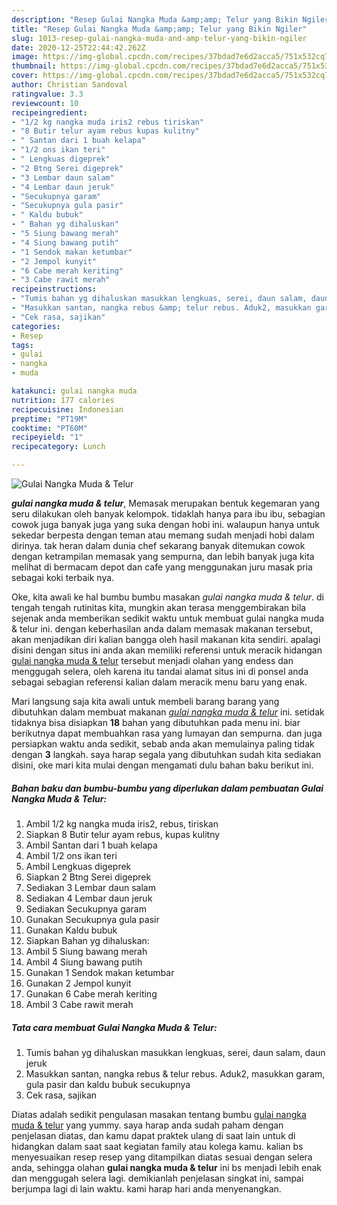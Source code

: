 ```yaml
---
description: "Resep Gulai Nangka Muda &amp;amp; Telur yang Bikin Ngiler"
title: "Resep Gulai Nangka Muda &amp;amp; Telur yang Bikin Ngiler"
slug: 1013-resep-gulai-nangka-muda-and-amp-telur-yang-bikin-ngiler
date: 2020-12-25T22:44:42.262Z
image: https://img-global.cpcdn.com/recipes/37bdad7e6d2acca5/751x532cq70/gulai-nangka-muda-telur-foto-resep-utama.jpg
thumbnail: https://img-global.cpcdn.com/recipes/37bdad7e6d2acca5/751x532cq70/gulai-nangka-muda-telur-foto-resep-utama.jpg
cover: https://img-global.cpcdn.com/recipes/37bdad7e6d2acca5/751x532cq70/gulai-nangka-muda-telur-foto-resep-utama.jpg
author: Christian Sandoval
ratingvalue: 3.3
reviewcount: 10
recipeingredient:
- "1/2 kg nangka muda iris2 rebus tiriskan"
- "8 Butir telur ayam rebus kupas kulitny"
- " Santan dari 1 buah kelapa"
- "1/2 ons ikan teri"
- " Lengkuas digeprek"
- "2 Btng Serei digeprek"
- "3 Lembar daun salam"
- "4 Lembar daun jeruk"
- "Secukupnya garam"
- "Secukupnya gula pasir"
- " Kaldu bubuk"
- " Bahan yg dihaluskan"
- "5 Siung bawang merah"
- "4 Siung bawang putih"
- "1 Sendok makan ketumbar"
- "2 Jempol kunyit"
- "6 Cabe merah keriting"
- "3 Cabe rawit merah"
recipeinstructions:
- "Tumis bahan yg dihaluskan masukkan lengkuas, serei, daun salam, daun jeruk"
- "Masukkan santan, nangka rebus &amp; telur rebus. Aduk2, masukkan garam, gula pasir dan kaldu bubuk secukupnya"
- "Cek rasa, sajikan"
categories:
- Resep
tags:
- gulai
- nangka
- muda

katakunci: gulai nangka muda 
nutrition: 177 calories
recipecuisine: Indonesian
preptime: "PT19M"
cooktime: "PT60M"
recipeyield: "1"
recipecategory: Lunch

---
```



![Gulai Nangka Muda &amp; Telur](https://img-global.cpcdn.com/recipes/37bdad7e6d2acca5/751x532cq70/gulai-nangka-muda-telur-foto-resep-utama.jpg)

<b><i>gulai nangka muda &amp; telur</i></b>, Memasak merupakan bentuk kegemaran yang seru dilakukan oleh banyak kelompok. tidaklah hanya para ibu ibu, sebagian cowok juga banyak juga yang suka dengan hobi ini. walaupun hanya untuk sekedar berpesta dengan teman atau memang sudah menjadi hobi dalam dirinya. tak heran dalam dunia chef sekarang banyak ditemukan cowok dengan ketrampilan memasak yang sempurna, dan lebih banyak juga kita melihat di bermacam depot dan cafe yang menggunakan juru masak pria sebagai koki terbaik nya.



Oke, kita awali ke hal bumbu bumbu masakan <i>gulai nangka muda &amp; telur</i>. di tengah tengah rutinitas kita, mungkin akan terasa menggembirakan bila sejenak anda memberikan sedikit waktu untuk membuat gulai nangka muda &amp; telur ini. dengan keberhasilan anda dalam memasak makanan tersebut, akan menjadikan diri kalian bangga oleh hasil makanan kita sendiri. apalagi disini dengan situs ini anda akan memiliki referensi untuk meracik hidangan <u>gulai nangka muda &amp; telur</u> tersebut menjadi olahan yang endess dan menggugah selera, oleh karena itu tandai alamat situs ini di ponsel anda sebagai sebagian referensi kalian dalam meracik menu baru yang enak.


Mari langsung saja kita awali untuk membeli barang barang yang dibutuhkan dalam membuat makanan <u><i>gulai nangka muda &amp; telur</i></u> ini. setidak tidaknya bisa disiapkan <b>18</b> bahan yang dibutuhkan pada menu ini. biar berikutnya dapat membuahkan rasa yang lumayan dan sempurna. dan juga persiapkan waktu anda sedikit, sebab anda akan memulainya paling tidak dengan <b>3</b> langkah. saya harap segala yang dibutuhkan sudah kita sediakan disini, oke mari kita mulai dengan mengamati dulu bahan baku berikut ini.

<!--inarticleads1-->

##### Bahan baku dan bumbu-bumbu yang diperlukan dalam pembuatan Gulai Nangka Muda &amp; Telur:

1. Ambil 1/2 kg nangka muda iris2, rebus, tiriskan
1. Siapkan 8 Butir telur ayam rebus, kupas kulitny
1. Ambil  Santan dari 1 buah kelapa
1. Ambil 1/2 ons ikan teri
1. Ambil  Lengkuas digeprek
1. Siapkan 2 Btng Serei digeprek
1. Sediakan 3 Lembar daun salam
1. Sediakan 4 Lembar daun jeruk
1. Sediakan Secukupnya garam
1. Gunakan Secukupnya gula pasir
1. Gunakan  Kaldu bubuk
1. Siapkan  Bahan yg dihaluskan:
1. Ambil 5 Siung bawang merah
1. Ambil 4 Siung bawang putih
1. Gunakan 1 Sendok makan ketumbar
1. Gunakan 2 Jempol kunyit
1. Gunakan 6 Cabe merah keriting
1. Ambil 3 Cabe rawit merah




<!--inarticleads2-->

##### Tata cara membuat Gulai Nangka Muda &amp; Telur:

1. Tumis bahan yg dihaluskan masukkan lengkuas, serei, daun salam, daun jeruk
1. Masukkan santan, nangka rebus &amp; telur rebus. Aduk2, masukkan garam, gula pasir dan kaldu bubuk secukupnya
1. Cek rasa, sajikan




Diatas adalah sedikit pengulasan masakan tentang bumbu <u>gulai nangka muda &amp; telur</u> yang yummy. saya harap anda sudah paham dengan penjelasan diatas, dan kamu dapat praktek ulang di saat lain untuk di hidangkan dalam saat saat kegiatan family atau kolega kamu. kalian bs menyesuaikan resep resep yang ditampilkan diatas sesuai dengan selera anda, sehingga olahan <b>gulai nangka muda &amp; telur</b> ini bs menjadi lebih enak dan menggugah selera lagi. demikianlah penjelasan singkat ini, sampai berjumpa lagi di lain waktu. kami harap hari anda menyenangkan.
